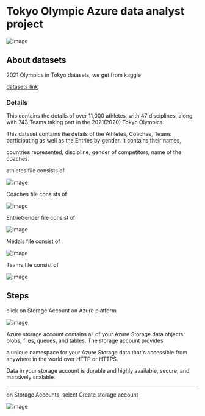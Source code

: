 # Tokyo Olympic Azure data analyst project

![image](https://github.com/user-attachments/assets/a48da2bf-b7a7-45ee-8e23-b0b12652ae9b)

## About datasets

2021 Olympics in Tokyo datasets, we get from kaggle

[datasets link](https://www.kaggle.com/datasets/arjunprasadsarkhel/2021-olympics-in-tokyo)

### Details
This contains the details of over 11,000 athletes, with 47 disciplines, along with 743 Teams taking part in the 2021(2020) Tokyo Olympics.

This dataset contains the details of the Athletes, Coaches, Teams participating as well as the Entries by gender. It contains their names, 

countries represented, discipline, gender of competitors, name of the coaches.

athletes file consists of

![image](https://github.com/user-attachments/assets/a647a586-07e7-4e8f-a5dc-7c41b43b3213)

Coaches file consists of

![image](https://github.com/user-attachments/assets/fd411cea-94f8-4449-9b50-32684c811960)

EntrieGender file consist of 

![image](https://github.com/user-attachments/assets/7dba6aa6-992a-4eb2-a534-2308497fd6de)

Medals file consist of 

![image](https://github.com/user-attachments/assets/5430d58e-f74e-499d-a7ef-f5f646a096ed)

Teams file consist of 

![image](https://github.com/user-attachments/assets/8805559b-0abf-4d7e-9352-81ad0c3292c3)

## Steps

click on Storage Account on Azure platform

![image](https://github.com/user-attachments/assets/0ad07ea3-a636-4518-a5bb-fb12ff529bbc)

Azure storage account contains all of your Azure Storage data objects: blobs, files, queues, and tables. The storage account provides 

a unique namespace for your Azure Storage data that's accessible from anywhere in the world over HTTP or HTTPS. 

Data in your storage account is durable and highly available, secure, and massively scalable.

---

on Storage Accounts, select Create storage account

![image](https://github.com/user-attachments/assets/c66b9674-8a47-490a-8c99-1e674daa977d)


